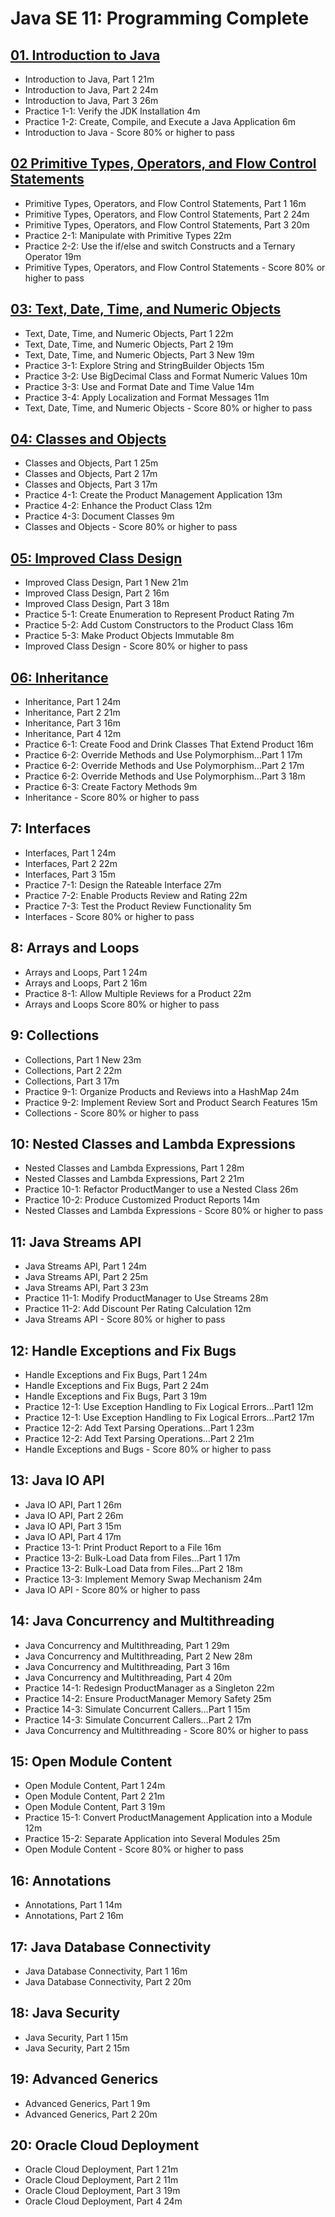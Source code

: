 # Java SE 11: Programming Complete

## [01. Introduction to Java](01-Java-SE-11-Programming-Complete/01-Introduction-to-Java.md)

   * Introduction to Java, Part 1 21m
   * Introduction to Java, Part 2 24m
   * Introduction to Java, Part 3 26m
   * Practice 1-1: Verify the JDK Installation 4m
   * Practice 1-2: Create, Compile, and Execute a Java Application 6m
   * Introduction to Java - Score 80% or higher to pass

## [02 Primitive Types, Operators, and Flow Control Statements](01-Java-SE-11-Programming-Complete/02-Primitive%20Types-Operators-and-Flow-Control-Statements.md)

   * Primitive Types, Operators, and Flow Control Statements, Part 1 16m
   * Primitive Types, Operators, and Flow Control Statements, Part 2 24m
   * Primitive Types, Operators, and Flow Control Statements, Part 3 20m
   * Practice 2-1: Manipulate with Primitive Types 22m
   * Practice 2-2: Use the if/else and switch Constructs and a Ternary Operator 19m
   * Primitive Types, Operators, and Flow Control Statements - Score 80% or higher to pass

## [03: Text, Date, Time, and Numeric Objects](01-Java-SE-11-Programming-Complete/03-Text-Date-Time-and-Numeric-Objects.md)

   * Text, Date, Time, and Numeric Objects, Part 1 22m
   * Text, Date, Time, and Numeric Objects, Part 2 19m
   * Text, Date, Time, and Numeric Objects, Part 3 New 19m
   * Practice 3-1: Explore String and StringBuilder Objects 15m
   * Practice 3-2: Use BigDecimal Class and Format Numeric Values 10m
   * Practice 3-3: Use and Format Date and Time Value 14m
   * Practice 3-4: Apply Localization and Format Messages 11m
   * Text, Date, Time, and Numeric Objects - Score 80% or higher to pass 

## [04: Classes and Objects](01-Java-SE-11-Programming-Complete/04-Classes-and-Objects.md)

   * Classes and Objects, Part 1 25m
   * Classes and Objects, Part 2 17m
   * Classes and Objects, Part 3 17m
   * Practice 4-1: Create the Product Management Application 13m
   * Practice 4-2: Enhance the Product Class 12m
   * Practice 4-3: Document Classes 9m
   * Classes and Objects - Score 80% or higher to pass

## [05: Improved Class Design](01-Java-SE-11-Programming-Complete/05-Improved-Class-Design.md)
   
   * Improved Class Design, Part 1 New 21m
   * Improved Class Design, Part 2 16m
   * Improved Class Design, Part 3 18m
   * Practice 5-1: Create Enumeration to Represent Product Rating 7m
   * Practice 5-2: Add Custom Constructors to the Product Class 16m
   * Practice 5-3: Make Product Objects Immutable 8m
   * Improved Class Design - Score 80% or higher to pass

## [06: Inheritance](01-Java-SE-11-Programming-Complete/06-Inheritance.md)

   * Inheritance, Part 1 24m
   * Inheritance, Part 2 21m
   * Inheritance, Part 3 16m
   * Inheritance, Part 4 12m
   * Practice 6-1: Create Food and Drink Classes That Extend Product 16m
   * Practice 6-2: Override Methods and Use Polymorphism…Part 1 17m
   * Practice 6-2: Override Methods and Use Polymorphism…Part 2 17m
   * Practice 6-2: Override Methods and Use Polymorphism…Part 3 18m
   * Practice 6-3: Create Factory Methods 9m
   * Inheritance - Score 80% or higher to pass

## 7: Interfaces

   * Interfaces, Part 1 24m
   * Interfaces, Part 2 22m
   * Interfaces, Part 3 15m
   * Practice 7-1: Design the Rateable Interface 27m
   * Practice 7-2: Enable Products Review and Rating 22m
   * Practice 7-3: Test the Product Review Functionality 5m
   * Interfaces - Score 80% or higher to pass

## 8: Arrays and Loops

   * Arrays and Loops, Part 1 24m
   * Arrays and Loops, Part 2 16m
   * Practice 8-1: Allow Multiple Reviews for a Product 22m
   * Arrays and Loops Score 80% or higher to pass

## 9: Collections

   * Collections, Part 1 New 23m
   * Collections, Part 2 22m
   * Collections, Part 3 17m
   * Practice 9-1: Organize Products and Reviews into a HashMap 24m
   * Practice 9-2: Implement Review Sort and Product Search Features 15m
   * Collections - Score 80% or higher to pass

## 10: Nested Classes and Lambda Expressions

   * Nested Classes and Lambda Expressions, Part 1 28m
   * Nested Classes and Lambda Expressions, Part 2 21m
   * Practice 10-1: Refactor ProductManger to use a Nested Class 26m
   * Practice 10-2: Produce Customized Product Reports 14m
   * Nested Classes and Lambda Expressions - Score 80% or higher to pass

## 11: Java Streams API

   * Java Streams API, Part 1 24m
   * Java Streams API, Part 2 25m
   * Java Streams API, Part 3 23m
   * Practice 11-1: Modify ProductManager to Use Streams 28m
   * Practice 11-2: Add Discount Per Rating Calculation 12m
   * Java Streams API - Score 80% or higher to pass

## 12: Handle Exceptions and Fix Bugs

   * Handle Exceptions and Fix Bugs, Part 1 24m
   * Handle Exceptions and Fix Bugs, Part 2 24m
   * Handle Exceptions and Fix Bugs, Part 3 19m
   * Practice 12-1: Use Exception Handling to Fix Logical Errors…Part1 12m
   * Practice 12-1: Use Exception Handling to Fix Logical Errors…Part2 17m
   * Practice 12-2: Add Text Parsing Operations…Part 1 23m
   * Practice 12-2: Add Text Parsing Operations…Part 2 21m
   * Handle Exceptions and Bugs - Score 80% or higher to pass

## 13: Java IO API

   * Java IO API, Part 1 26m
   * Java IO API, Part 2 26m
   * Java IO API, Part 3 15m
   * Java IO API, Part 4 17m
   * Practice 13-1: Print Product Report to a File 16m
   * Practice 13-2: Bulk-Load Data from Files…Part 1 17m
   * Practice 13-2: Bulk-Load Data from Files…Part 2 18m
   * Practice 13-3: Implement Memory Swap Mechanism 24m
   * Java IO API - Score 80% or higher to pass

## 14: Java Concurrency and Multithreading

   * Java Concurrency and Multithreading, Part 1 29m
   * Java Concurrency and Multithreading, Part 2 New 28m
   * Java Concurrency and Multithreading, Part 3 16m
   * Java Concurrency and Multithreading, Part 4 20m
   * Practice 14-1: Redesign ProductManager as a Singleton 22m
   * Practice 14-2: Ensure ProductManager Memory Safety 25m
   * Practice 14-3: Simulate Concurrent Callers…Part 1 15m
   * Practice 14-3: Simulate Concurrent Callers…Part 2 17m
   * Java Concurrency and Multithreading - Score 80% or higher to pass

## 15: Open Module Content

   * Open Module Content, Part 1 24m
   * Open Module Content, Part 2 21m
   * Open Module Content, Part 3 19m
   * Practice 15-1: Convert ProductManagement Application into a Module 12m
   * Practice 15-2: Separate Application into Several Modules 25m
   * Open Module Content - Score 80% or higher to pass

## 16: Annotations

   * Annotations, Part 1 14m
   * Annotations, Part 2 16m

## 17: Java Database Connectivity 

   * Java Database Connectivity, Part 1 16m
   * Java Database Connectivity, Part 2 20m
## 18: Java Security

   * Java Security, Part 1 15m
   * Java  Security, Part 2 15m

## 19: Advanced Generics

   * Advanced Generics, Part 1 9m
   * Advanced Generics, Part 2 20m

## 20: Oracle Cloud Deployment

   * Oracle Cloud Deployment, Part 1 21m
   * Oracle Cloud Deployment, Part 2 11m
   * Oracle Cloud Deployment, Part 3 19m
   * Oracle Cloud Deployment, Part 4 24m
   
